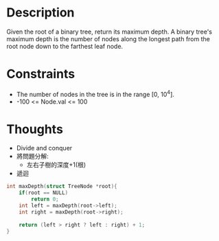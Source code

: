 # Description

Given the root of a binary tree, return its maximum depth.
A binary tree's maximum depth is the number of nodes along the longest path from the root node down to the farthest leaf node.

# Constraints

- The number of nodes in the tree is in the range [0, 10<sup>4</sup>].
- -100 <= Node.val <= 100

# Thoughts

- Divide and conquer
- 將問題分解:
	- 左右子樹的深度+1(根)
- 遞迴

```c
int maxDepth(struct TreeNode *root){
	if(root == NULL)
		return 0;
	int left = maxDepth(root->left);
	int right = maxDepth(root->right);
	
	return (left > right ? left : right) + 1;
}
```

